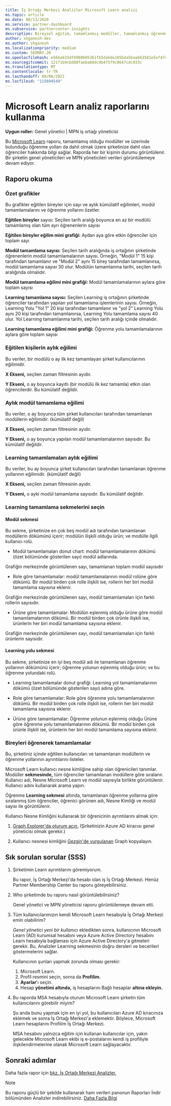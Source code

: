 ```yaml
---
title: İş Ortağı Merkezi Analizler Microsoft Learn analizi
ms.topic: article
ms.date: 08/13/2020
ms.service: partner-dashboard
ms.subservice: partnercenter-insights
description: Bireysel eğitim, tamamlanmış modüller, tamamlanmış öğrenme yolları ve daha fazlası ile ilgili veriden yararlanarak şirketinize gelenleri takip edin.
author: shganesh-dev
ms.author: shganesh
ms.localizationpriority: medium
ms.custom: SEOMAY.20
ms.openlocfilehash: e56ba633df6980605361fb5dabde185bda5baa663581e5ef47d4da4fda924a04
ms.sourcegitcommit: 121f1b9cbd88faeba60dc9b475f9c0647cdc933c
ms.translationtype: MT
ms.contentlocale: tr-TR
ms.lasthandoff: 08/06/2021
ms.locfileid: "115694549"
---
```

# <a name="use-microsoft-learn-analytics-reports"></a>Microsoft Learn analiz raporlarını kullanma

**Uygun roller:** Genel yönetici | MPN iş ortağı yöneticisi

Bu [Microsoft Learn](/learn/) raporu, tamamlamış olduğu modüller ve üzerinde bulunduğu öğrenme yolları da dahil olmak üzere şirketinize dahil olan öğrenciler hakkında bilgi sağlar. Raporda her bir kişinin durumu görüntülenir. Bir şirketin genel yöneticileri ve MPN yöneticileri verileri görüntülemeye devam ediyor.

## <a name="how-to-read-the-report"></a>Raporu okuma

### <a name="summary-charts"></a>Özet grafikler

Bu grafikler eğitilen bireyler için sayı ve aylık kümülatif eğilimleri, modül tamamlamalarını ve öğrenme yollarını özetler.

**Eğitilen bireyler** sayısı: Seçilen tarih aralığı boyunca en az bir modülü tamamlamış olan tüm ayrı öğrenenlerin sayısı 

**Eğitilen bireyler eğilim mini grafiği:** Aydan aya göre etkin öğrenciler için toplam sayı 

**Modül tamamlama sayısı:** Seçilen tarih aralığında iş ortağının şirketinde öğrenenlerin modül tamamlamalarının sayısı.
Örneğin, "Modül 1" 15 kişi tarafından tamamlanır ve "Modül 2" aynı 15 birey tarafından tamamlanırsa, modül tamamlama sayısı 30 olur. Modülün tamamlanma tarihi, seçilen tarih aralığında olmalıdır.

**Modül tamamlama eğilimi mini grafiği:** Modül tamamlamalarının aylara göre toplam sayısı 

**Learning tamamlama sayısı:** Seçilen Learning iş ortağının şirketinde öğrenciler tarafından yapılan yol tamamlama işlemlerinin sayısı.
Örneğin, Learning Yolu "Yol 1" 20 kişi tarafından tamamlanır ve "yol 2" Learning Yolu aynı 20 kişi tarafından tamamlanırsa, Learning Yolu tamamlama sayısı 40 olur. Yol Learning tamamlanma tarihi, seçilen tarih aralığı içinde olmalıdır.

**Learning tamamlama eğilimi mini grafiği:** Öğrenme yolu tamamlamalarının aylara göre toplam sayısı 

### <a name="trained-individuals-monthly-trend"></a>Eğitilen kişilerin aylık eğilimi

Bu veriler, bir modülü o ay ilk kez tamamlayan şirket kullanıcılarının eğilimidir. 

**X Ekseni,** seçilen zaman filtresinin ayıdır. 

**Y Ekseni,** o ay boyunca kayıtlı (bir modülü ilk kez tamamla) etkin olan öğrencilerdir. Bu kümülatif değildir.

### <a name="module-completions-monthly-trend"></a>Aylık modül tamamlama eğilimi

Bu veriler, o ay boyunca tüm şirket kullanıcıları tarafından tamamlanan modüllerin eğilimidir. (kümülatif değil) 

**X Ekseni,** seçilen zaman filtresinin ayıdır. 

**Y Ekseni,** o ay boyunca yapılan modül tamamlamalarının sayısıdır. Bu kümülatif değildir.

### <a name="learning-path-completions-monthly-trend"></a>Learning tamamlamaları aylık eğilimi

Bu veriler, bu ay boyunca şirket kullanıcıları tarafından tamamlanan öğrenme yollarının eğilimidir. (kümülatif değil) 

**X Ekseni,** seçilen zaman filtresinin ayıdır. 

**Y Ekseni,** o ayki modül tamamlama sayısıdır. Bu kümülatif değildir.

### <a name="learning-path-completion-tabs"></a>Learning tamamlama sekmelerini seçin

#### <a name="module-tab"></a>Modül sekmesi

Bu sekme, şirketinize en çok beş modül adı tarafından tamamlanan modüllerin dökümünü içerir; modülün ilişkili olduğu ürün; ve modülle ilgili kullanıcı rolü.  

- Modül tamamlamaları donut chart: modül tamamlamalarının dökümü (özet bölümünde gösterilen sayı) modül adlarında.

Grafiğin merkezinde görüntülenen sayı, tamamlanan toplam modül sayısıdır

- Role göre tamamlamalar: modül tamamlamalarının modül rolüne göre dökümü. Bir modül birden çok rolle ilişkili ise, rollerin her biri modül tamamlama sayısına eklenir.

Grafiğin merkezinde görüntülenen sayı, modül tamamlamaları için farklı rollerin sayısıdır. 

- Ürüne göre tamamlamalar: Modülün eşlenmiş olduğu ürüne göre modül tamamlamalarının dökümü. Bir modül birden çok ürünle ilişkili ise, ürünlerin her biri modül tamamlama sayısına eklenir.    

Grafiğin merkezinde görüntülenen sayı, modül tamamlamaları için farklı ürünlerin sayısıdır.  

#### <a name="learning-path-tab"></a>Learning yolu sekmesi

Bu sekme, şirketinize en iyi beş modül adı ile tamamlanan öğrenme yollarının dökümünü içerir; öğrenme yolunun eşlenmiş olduğu ürün; ve bu öğrenme yolundaki rolü.  

- Learning tamamlamalar donut grafiği: Learning yol tamamlamalarının dökümü (özet bölümünde gösterilen sayı) adına göre.

- Role göre tamamlamalar: Role göre öğrenme yolu tamamlamalarının dökümü. Bir modül birden çok rolle ilişkili ise, rollerin her biri modül tamamlama sayısına eklenir.

- Ürüne göre tamamlamalar: Öğrenme yolunun eşlenmiş olduğu Ürüne göre öğrenme yolu tamamlamalarının dökümü. Bir modül birden çok ürünle ilişkili ise, ürünlerin her biri modül tamamlama sayısına eklenir.

### <a name="completions-by-learning-individuals"></a>Bireyleri öğrenerek tamamlamalar

Bu, şirketiniz içinde eğitilen kullanıcıları ve tamamlanan modüllerin ve öğrenme yollarının ayrıntılarını listeler.

Microsoft Learn kullanıcı nesne kimliğine sahip olan öğrenicileri tanımlar. Modüller **sekmesinde,** tüm öğrenciler tamamlanan modüllere göre sıralanır. Kullanıcı adı, Nesne Microsoft Learn ve modül sayısıyla birlikte görüntülenir. Kullanıcı adını kullanarak arama yapın. 

Öğrenme **Learning sekmesi** altında, tamamlanan öğrenme yollarına göre sıralanmış tüm öğrenciler, öğrenici görünen adı, Nesne Kimliği ve modül sayısı ile görüntülenir.

Kullanıcı Nesne Kimliğini kullanarak bir öğrenicinin ayrıntılarını almak için: 

1. [Graph Explorer'da oturum açın.](https://developer.microsoft.com/graph/graph-explorer ) (Şirketinizin Azure AD kiracısı genel yöneticisi olmak gerekir.)

2. Kullanıcı nesnesi kimliğini [Gezgin'de vurgulanan](https://graph.microsoft.com/v1.0/users/a9633ad7-c8dc-4587-b119-0bc286b0711f) Graph kopyalayın. 

## <a name="frequently-asked-questions-faq"></a>Sık sorulan sorular (SSS)

1. Şirketimin Learn ayrıntılarını göremiyorum.

   Bu rapor, İş Ortağı Merkezi'da hesabı olan iş İş Ortağı Merkezi. Henüz Partner Membership Center bu raporu göreyebilirsiniz.

2. Who şirketimde bu raporu nasıl görüntülebilirsiniz? 

   Genel yönetici ve MPN yöneticisi raporu görüntülemeye devam etti.

3. Tüm kullanıcılarımızın kendi Microsoft Learn hesabıyla İş Ortağı Merkezi emin olabilirim?

   *Genel yönetici yeni bir kullanıcı* ekledikten sonra, [](/learn/) kullanıcının Microsoft Learn (AD) kurumsal hesabını veya Azure Active Directory hesabını Learn hesabıyla bağlaması için Azure Active Directory'a gitmeleri gerekir. Bu, Analizler Learning sekmesinin doğru dersleri ve becerileri göstermelerini sağlar.
   
   Kullanıcının şunları yapmak zorunda olması gerekir:
   
   1. Microsoft Learn. [](/learn/)
   2. Profil resmini seçin, sonra da **Profilim.**
   3. **Ayarlar**'ı seçin.
   4. Hesap **yönetimi altında,** iş hesaplarını Bağlı hesaplar **altına ekleyin.**

4. Bu raporda MSA hesabıyla oturum Microsoft Learn şirketin tüm kullanıcılarını görebilir miyim?

   Şu anda bunu yapmak için en iyi yol, bu kullanıcıları Azure AD kiracınıza eklemek ve sonra İş Ortağı Merkezi'a eklemektir. Böylece, Microsoft Learn hesaplarını Profilim İş Ortağı Merkezi.  

   MSA hesabını yalnızca eğitim için kullanan kullanıcılar için, yakın gelecekte Microsoft Learn ekibi iş e-postalarını kendi iş profiliyle ilişkilendirmelerine olanak Microsoft Learn sağlayacaktır. 

## <a name="next-steps"></a>Sonraki adımlar

Daha fazla rapor için [bkz. İş Ortağı Merkezi Analizler.](partner-center-insights.md)

>[!NOTE] 
> Bu raporu güçlü bir şekilde kullanarak ham verileri panonun Raporları İndir bölümünden Analizler indirebilirsiniz. [Daha Fazla Bilgi](insights-download-reports.md) 
